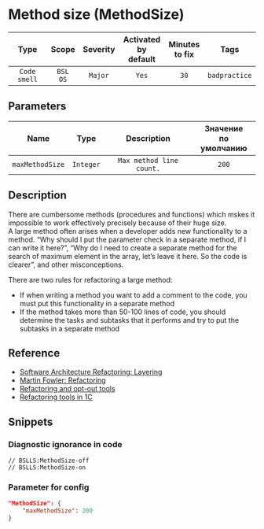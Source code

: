 # Method size (MethodSize)

|     Type     |        Scope        | Severity | Activated<br>by default | Minutes<br>to fix |     Tags      |
|:------------:|:-------------------:|:--------:|:-----------------------------:|:-----------------------:|:-------------:|
| `Code smell` | `BSL`<br>`OS` | `Major`  |             `Yes`             |          `30`           | `badpractice` |

## Parameters


|      Name       |   Type    |       Description        | Значение<br>по умолчанию |
|:---------------:|:---------:|:------------------------:|:------------------------------:|
| `maxMethodSize` | `Integer` | `Max method line count.` |             `200`              |
<!-- Блоки выше заполняются автоматически, не трогать -->
## Description

There are cumbersome methods (procedures and functions) which mskes it impossible to work effectively precisely because of their huge size.  
A large method often arises when a developer adds new functionality to a method. “Why should I put the parameter check in a separate method, if I can write it here?”, “Why do I need to create a separate method for the search of maximum element in the array, let’s leave it here. So the code is clearer”, and other misconceptions.

There are two rules for refactoring a large method:

- If when writing a method you want to add a comment to the code, you must put this functionality in a separate method
- If the method takes more than 50-100 lines of code, you should determine the tasks and subtasks that it performs and try to put the subtasks in a separate method

## Reference

- [Software Architecture Refactoring: Layering](http://citforum.ru/SE/project/refactor/)
- [Martin Fowler: Refactoring](https://www.refactoring.com/)
- [Refactoring and opt-out tools](https://v8.1c.ru/o7/201312ref/index.htm)
- [Refactoring tools in 1C](https://www.koderline.ru/expert/programming/article-vspomogatelnye-funktsii-v-1s/#anchor6)

## Snippets

<!-- Блоки ниже заполняются автоматически, не трогать -->
### Diagnostic ignorance in code

```bsl
// BSLLS:MethodSize-off
// BSLLS:MethodSize-on
```

### Parameter for config

```json
"MethodSize": {
    "maxMethodSize": 200
}
```
